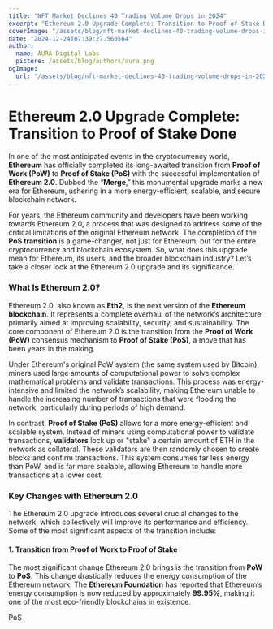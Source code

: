 ```yaml
---
title: "NFT Market Declines 40 Trading Volume Drops in 2024"
excerpt: "Ethereum 2.0 Upgrade Complete: Transition to Proof of Stake Done  In one of the most anticipated events in the cryptocurrency wor"
coverImage: "/assets/blog/nft-market-declines-40-trading-volume-drops-in-2024.jpg"
date: "2024-12-24T07:39:27.560564"
author:
  name: AURA Digital Labs
  picture: /assets/blog/authors/aura.png
ogImage:
  url: "/assets/blog/nft-market-declines-40-trading-volume-drops-in-2024.jpg"
---
```


# Ethereum 2.0 Upgrade Complete: Transition to Proof of Stake Done

In one of the most anticipated events in the cryptocurrency world, **Ethereum** has officially completed its long-awaited transition from **Proof of Work (PoW)** to **Proof of Stake (PoS)** with the successful implementation of **Ethereum 2.0**. Dubbed the “**Merge**,” this monumental upgrade marks a new era for Ethereum, ushering in a more energy-efficient, scalable, and secure blockchain network. 

For years, the Ethereum community and developers have been working towards Ethereum 2.0, a process that was designed to address some of the critical limitations of the original Ethereum network. The completion of the **PoS transition** is a game-changer, not just for Ethereum, but for the entire cryptocurrency and blockchain ecosystem. So, what does this upgrade mean for Ethereum, its users, and the broader blockchain industry? Let’s take a closer look at the Ethereum 2.0 upgrade and its significance.

### What Is Ethereum 2.0?

Ethereum 2.0, also known as **Eth2**, is the next version of the **Ethereum blockchain**. It represents a complete overhaul of the network’s architecture, primarily aimed at improving scalability, security, and sustainability. The core component of Ethereum 2.0 is the transition from the **Proof of Work (PoW)** consensus mechanism to **Proof of Stake (PoS)**, a move that has been years in the making. 

Under Ethereum's original PoW system (the same system used by Bitcoin), miners used large amounts of computational power to solve complex mathematical problems and validate transactions. This process was energy-intensive and limited the network’s scalability, making Ethereum unable to handle the increasing number of transactions that were flooding the network, particularly during periods of high demand.

In contrast, **Proof of Stake (PoS)** allows for a more energy-efficient and scalable system. Instead of miners using computational power to validate transactions, **validators** lock up or "stake" a certain amount of ETH in the network as collateral. These validators are then randomly chosen to create blocks and confirm transactions. This system consumes far less energy than PoW, and is far more scalable, allowing Ethereum to handle more transactions at a lower cost.

### Key Changes with Ethereum 2.0

The Ethereum 2.0 upgrade introduces several crucial changes to the network, which collectively will improve its performance and efficiency. Some of the most significant aspects of the transition include:

#### 1. **Transition from Proof of Work to Proof of Stake**

The most significant change Ethereum 2.0 brings is the transition from **PoW** to **PoS**. This change drastically reduces the energy consumption of the Ethereum network. The **Ethereum Foundation** has reported that Ethereum’s energy consumption is now reduced by approximately **99.95%**, making it one of the most eco-friendly blockchains in existence.

PoS 